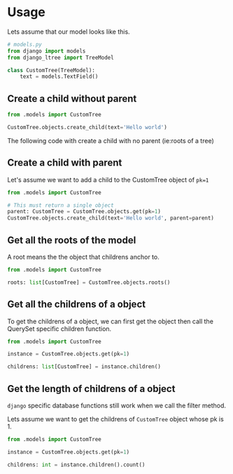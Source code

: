 # Usage

Lets assume that our model looks like this.

```python
# models.py
from django import models
from django_ltree import TreeModel

class CustomTree(TreeModel):
    text = models.TextField()
```

## Create a child without parent

```python
from .models import CustomTree

CustomTree.objects.create_child(text='Hello world')
```

The following code with create a child with no parent (ie:roots of a
tree)

## Create a child with parent

Let's assume we want to add a child to the CustomTree object of `pk=1`

```python
from .models import CustomTree

# This must return a single object
parent: CustomTree = CustomTree.objects.get(pk=1)
CustomTree.objects.create_child(text='Hello world', parent=parent)
```

## Get all the roots of the model

A root means the the object that childrens anchor to.

```python
from .models import CustomTree

roots: list[CustomTree] = CustomTree.objects.roots()
```

## Get all the childrens of a object

To get the childrens of a object, we can first get the object then call
the QuerySet specific children function.

```python
from .models import CustomTree

instance = CustomTree.objects.get(pk=1)

childrens: list[CustomTree] = instance.children()
```

## Get the length of childrens of a object

`django` specific database functions still work when we call
the filter method.

Lets assume we want to get the childrens of `CustomTree`
object whose pk is 1.

```python
from .models import CustomTree

instance = CustomTree.objects.get(pk=1)

childrens: int = instance.children().count()
```
